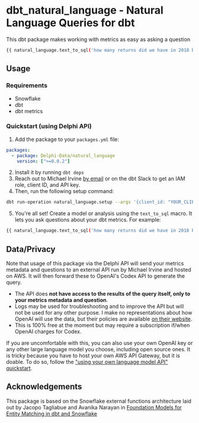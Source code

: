 # dbt_natural_language - Natural Language Queries for dbt

This dbt package makes working with metrics as easy as asking a question

```bash
{{ natural_language.text_to_sql('how many returns did we have in 2018 by customer?') }}
```

## Usage

### Requirements

- Snowflake
- dbt
- dbt metrics

### Quickstart (using Delphi API)

1. Add the package to your `packages.yml` file:

```yaml
packages:
  - package: Delphi-Data/natural_language
    version: [">=0.0.2"]
```

2. Install it by running `dbt deps`
3. Reach out to Michael Irvine [by email](mailto:michael@sightglassdata.com) or on the dbt Slack to get an IAM role, client ID, and API key.
4. Then, run the following setup command:

```bash
dbt run-operation natural_language.setup --args '{client_id: "YOUR_CLIENT_ID", api_key: "YOUR_API_KEY", iam_role: "YOUR_IAM_ROLE"}'
```

5. You're all set! Create a model or analysis using the `text_to_sql` macro. It lets you ask questions about your dbt metrics. For example:

```bash
{{ natural_language.text_to_sql('how many returns did we have in 2018 by customer?') }}
```

## Data/Privacy

Note that usage of this package via the Delphi API will send your metrics metadata and questions to an external API run by Michael Irvine and hosted on AWS. It will then forward these to OpenAI's Codex API to generate the query.

- The API does **not have access to the results of the query itself, only to your metrics metadata and question**.
- Logs may be used for troubleshooting and to improve the API but will not be used for any other purpose. I make no representations about how OpenAI will use the data, but their policies are available [on their website](https://openai.com).
- This is 100% free at the moment but may require a subscription if/when OpenAI charges for Codex.

If you are uncomfortable with this, you can also use your own OpenAI key or any other large language model you choose, including open source ones. It is tricky because you have to host your own AWS API Gateway, but it is doable. To do so, follow the ["using your own language model API" quickstart](/documentation/SELF_HOSTED.md).

## Acknowledgements

This package is based on the Snowflake external functions architecture laid out by Jacopo Tagliabue and Avanika Narayan in [Foundation Models for Entity Matching in dbt and Snowflake](https://github.com/jacopotagliabue/foundation-models-for-dbt-entity-matching)
